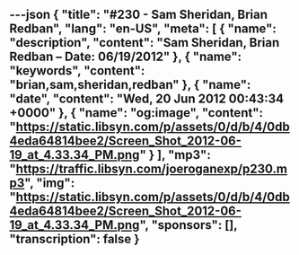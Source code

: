 ---json
{
  "title": "#230 - Sam Sheridan, Brian Redban",
  "lang": "en-US",
  "meta": [
    {
      "name": "description",
      "content": "Sam Sheridan, Brian Redban – Date: 06/19/2012"
    },
    {
      "name": "keywords",
      "content": "brian,sam,sheridan,redban"
    },
    {
      "name": "date",
      "content": "Wed, 20 Jun 2012 00:43:34 +0000"
    },
    {
      "name": "og:image",
      "content": "https://static.libsyn.com/p/assets/0/d/b/4/0db4eda64814bee2/Screen_Shot_2012-06-19_at_4.33.34_PM.png"
    }
  ],
  "mp3": "https://traffic.libsyn.com/joeroganexp/p230.mp3",
  "img": "https://static.libsyn.com/p/assets/0/d/b/4/0db4eda64814bee2/Screen_Shot_2012-06-19_at_4.33.34_PM.png",
  "sponsors": [],
  "transcription": false
}
---
<episode-header />

<timemark seconds="0" />

<transcribe-call-to-action />

<episode-footer />